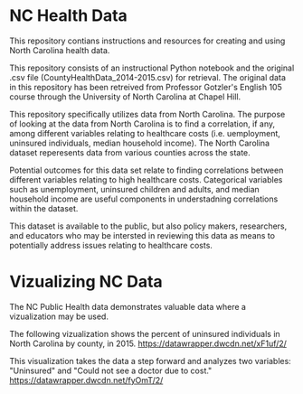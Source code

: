 # NC Health Data
This repository contians instructions and resources for creating and using North Carolina health data.

This repository consists of an instructional Python notebook and the original .csv file (CountyHealthData_2014-2015.csv) for retrieval.
The original data in this repository has been retreived from Professor Gotzler's English 105 course through the University of North Carolina at Chapel Hill.

This repository specifically utilizes data from North Carolina. The purpose of looking at the data from North Carolina is to find a correlation, if any, among different variables relating to healthcare costs (i.e. uemployment, uninsured individuals, median household income). The North Carolina dataset reperesents data from various counties across the state.

Potential outcomes for this data set relate to finding correlations between different variables relating to high healthcare costs. Categorical variables such as unemployment, uninsured children and adults, and median household income are useful components in understadning correlations within the dataset.

This dataset is available to the public, but also policy makers, researchers, and educators who may be intersted in reviewing this data as means to potentially address issues relating to healthcare costs.


# Vizualizing NC Data
The NC Public Health data demonstrates valuable data where a vizualization may be used.

The following vizualization shows the percent of uninsured individuals in North Carolina by county, in 2015.
https://datawrapper.dwcdn.net/xF1uf/2/

This visualization takes the data a step forward and analyzes two variables: "Uninsured" and "Could not see a doctor due to cost."
https://datawrapper.dwcdn.net/fyOmT/2/
